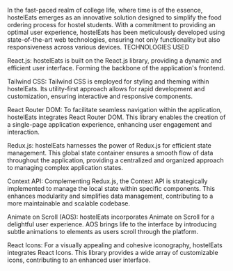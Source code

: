 
In the fast-paced realm of college life, where time is of the essence, hostelEats emerges as an innovative solution designed to simplify the food ordering process for hostel students. With a commitment to providing an optimal user experience, hostelEats has been meticulously developed using state-of-the-art web technologies, ensuring not only functionality but also responsiveness across various devices.
TECHNOLOGIES USED


React.js:
hostelEats is built on the React.js library, providing a dynamic and efficient user interface. Forming the backbone of the application's frontend.

Tailwind CSS:
Tailwind CSS is employed for styling and theming within hostelEats. Its utility-first approach allows for rapid development and customization, ensuring interactive and responsive components.

React Router DOM:
To facilitate seamless navigation within the application, hostelEats integrates React Router DOM. This library enables the creation of a single-page application experience, enhancing user engagement and interaction.

Redux.js:
hostelEats harnesses the power of Redux.js for efficient state management. This global state container ensures a smooth flow of data throughout the application, providing a centralized and organized approach to managing complex application states.

Context API:
Complementing Redux.js, the Context API is strategically implemented to manage the local state within specific components. This enhances modularity and simplifies data management, contributing to a more maintainable and scalable codebase.

Animate on Scroll (AOS):
hostelEats incorporates Animate on Scroll for a delightful user experience. AOS brings life to the interface by introducing subtle animations to elements as users scroll through the platform.

React Icons:
For a visually appealing and cohesive iconography, hostelEats integrates React Icons. This library provides a wide array of customizable icons, contributing to an enhanced user interface.







